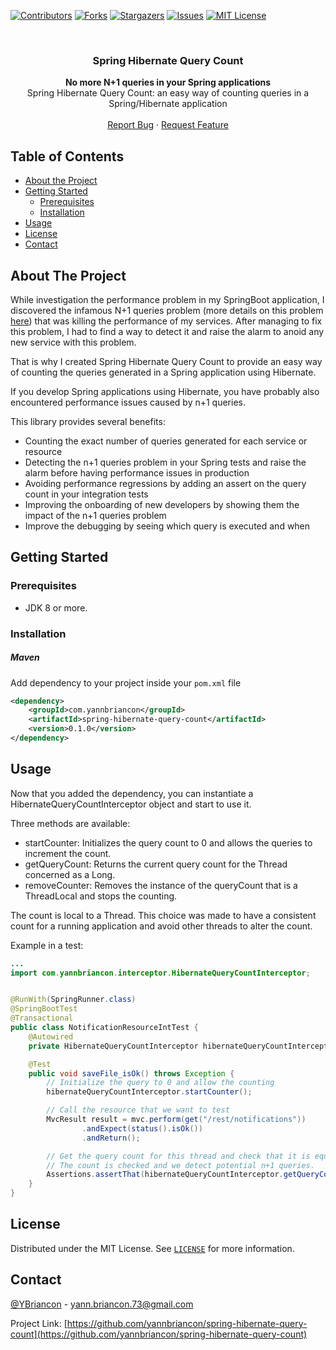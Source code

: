 <!-- PROJECT SHIELDS -->
<!--
*** I'm using markdown "reference style" links for readability.
*** Reference links are enclosed in brackets [ ] instead of parentheses ( ).
*** See the bottom of this document for the declaration of the reference variables
*** for contributors-url, forks-url, etc. This is an optional, concise syntax you may use.
*** https://www.markdownguide.org/basic-syntax/#reference-style-links
-->
[![Contributors][contributors-shield]][contributors-url]
[![Forks][forks-shield]][forks-url]
[![Stargazers][stars-shield]][stars-url]
[![Issues][issues-shield]][issues-url]
[![MIT License][license-shield]][license-url]


<!-- PROJECT LOGO -->
<br />
<p align="center">

  <h3 align="center">Spring Hibernate Query Count</h3>

  <p align="center">
    <b>No more N+1 queries in your Spring applications</b>
    <br />
    Spring Hibernate Query Count: an easy way of counting queries in a Spring/Hibernate application 
    <br />
    <br />
    <a href="https://github.com/yannbriancon/spring-hibernate-query-count/issues">Report Bug</a>
    ·
    <a href="https://github.com/yannbriancon/spring-hibernate-query-count/issues">Request Feature</a>
  </p>
</p>



<!-- TABLE OF CONTENTS -->
## Table of Contents

* [About the Project](#about-the-project)
* [Getting Started](#getting-started)
  * [Prerequisites](#prerequisites)
  * [Installation](#installation)
* [Usage](#usage)
* [License](#license)
* [Contact](#contact)



<!-- ABOUT THE PROJECT -->
## About The Project

While investigation the performance problem in my SpringBoot application, I discovered the infamous N+1 queries problem (more details on this problem [here](https://medium.com/@mansoor_ali/hibernate-n-1-queries-problem-8a926b69f618)) that was killing the performance of my services.
After managing to fix this problem, I had to find a way to detect it and raise the alarm to anoid any new service with this problem.

That is why I created Spring Hibernate Query Count to provide an easy way of counting the queries generated in a Spring application using Hibernate.

If you develop Spring applications using Hibernate, you have probably also encountered performance issues caused by n+1 queries.

This library provides several benefits:

* Counting the exact number of queries generated for each service or resource
* Detecting the n+1 queries problem in your Spring tests and raise the alarm before having performance issues in production
* Avoiding performance regressions by adding an assert on the query count in your integration tests
* Improving the onboarding of new developers by showing them the impact of the n+1 queries problem
* Improve the debugging by seeing which query is executed and when



<!-- GETTING STARTED -->
## Getting Started

### Prerequisites

* JDK 8 or more.  

### Installation
##### Maven

Add dependency to your project inside your `pom.xml` file
```xml
<dependency>
    <groupId>com.yannbriancon</groupId>
    <artifactId>spring-hibernate-query-count</artifactId>
    <version>0.1.0</version>
</dependency>
```


<!-- USAGE -->
## Usage

Now that you added the dependency, you can instantiate a HibernateQueryCountInterceptor object and start to use it.

Three methods are available:
* startCounter: Initializes the query count to 0 and allows the queries to increment the count.
* getQueryCount: Returns the current query count for the Thread concerned as a Long.
* removeCounter: Removes the instance of the queryCount that is a ThreadLocal<Long> and stops the counting.

The count is local to a Thread. This choice was made to have a consistent count for a running application and avoid other threads to alter the count.

Example in a test:

```java
...
import com.yannbriancon.interceptor.HibernateQueryCountInterceptor;


@RunWith(SpringRunner.class)
@SpringBootTest
@Transactional
public class NotificationResourceIntTest {
    @Autowired
    private HibernateQueryCountInterceptor hibernateQueryCountInterceptor;

    @Test
    public void saveFile_isOk() throws Exception {
        // Initialize the query to 0 and allow the counting
        hibernateQueryCountInterceptor.startCounter();

        // Call the resource that we want to test
        MvcResult result = mvc.perform(get("/rest/notifications"))
                .andExpect(status().isOk())
                .andReturn();

        // Get the query count for this thread and check that it is equal to the number of query you expect, let's say 4.
        // The count is checked and we detect potential n+1 queries.
        Assertions.assertThat(hibernateQueryCountInterceptor.getQueryCount()).isEqualTo(4);
    }
}
```



<!-- LICENSE -->
## License

Distributed under the MIT License. See [`LICENSE`][license-url] for more information.



<!-- CONTACT -->
## Contact

[@YBriancon](https://twitter.com/YBriancon) - yann.briancon.73@gmail.com

Project Link: [https://github.com/yannbriancon/spring-hibernate-query-count](https://github.com/yannbriancon/spring-hibernate-query-count)


<!-- MARKDOWN LINKS & IMAGES -->
<!-- https://www.markdownguide.org/basic-syntax/#reference-style-links -->
[contributors-shield]: https://img.shields.io/github/contributors/yannbriancon/spring-hibernate-query-count.svg?style=flat-square
[contributors-url]: https://github.com/yannbriancon/spring-hibernate-query-count/graphs/contributors
[forks-shield]: https://img.shields.io/github/forks/yannbriancon/spring-hibernate-query-count.svg?style=flat-square
[forks-url]: https://github.com/yannbriancon/spring-hibernate-query-count/network/members
[stars-shield]: https://img.shields.io/github/stars/yannbriancon/spring-hibernate-query-count.svg?style=flat-square
[stars-url]: https://github.com/yannbriancon/spring-hibernate-query-count/stargazers
[issues-shield]: https://img.shields.io/github/issues/yannbriancon/spring-hibernate-query-count.svg?style=flat-square
[issues-url]: https://github.com/yannbriancon/spring-hibernate-query-count/issues
[license-shield]: https://img.shields.io/github/license/yannbriancon/spring-hibernate-query-count.svg?style=flat-square
[license-url]: https://github.com/yannbriancon/spring-hibernate-query-count/blob/master/LICENSE
